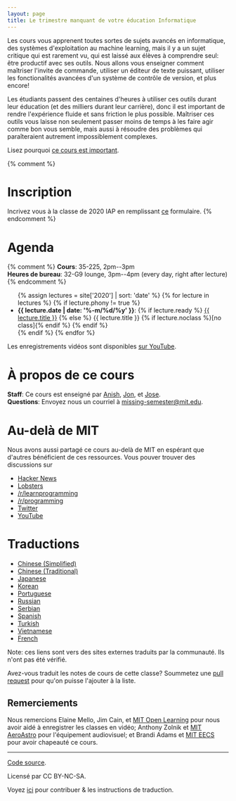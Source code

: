 ```yaml
---
layout: page
title: Le trimestre manquant de votre éducation Informatique
---
```


Les cours vous apprenent toutes sortes de sujets avancés en informatique, des
systèmes d'exploitation au machine learning, mais il y a un sujet critique 
qui est rarement vu, qui est laissé aux élèves à comprendre seul: être 
productif avec ses outils. Nous allons vous enseigner comment maîtriser l'invite
de commande, utiliser un éditeur de texte puissant, utiliser les fonctionalités
avancées d'un système de contrôle de version, et plus encore!

Les étudiants passent des centaines d'heures à utiliser ces outils durant 
leur éducation (et des milliers durant leur carrière), donc il est important
de rendre l'expérience fluide et sans friction le plus possible. Maîtriser ces 
outils vous laisse non seulement passer moins de temps à les faire agir comme
bon vous semble, mais aussi à résoudre des problèmes qui paraîteraient autrement
impossiblement complexes.

Lisez pourquoi [ce cours est important](/about/).

{% comment %}
# Inscription

Incrivez vous à la classe de 2020 IAP en remplissant [ce](https://forms.gle/TD1KnwCSV52qexVt9) formulaire.
{% endcomment %}

# Agenda

{% comment %}
**Cours**: 35-225, 2pm--3pm<br>
**Heures de bureau**: 32-G9 lounge, 3pm--4pm (every day, right after lecture)
{% endcomment %}

<ul>
{% assign lectures = site['2020'] | sort: 'date' %}
{% for lecture in lectures %}
    {% if lecture.phony != true %}
        <li>
        <strong>{{ lecture.date | date: '%-m/%d/%y' }}</strong>:
        {% if lecture.ready %}
            <a href="{{ lecture.url }}">{{ lecture.title }}</a>
        {% else %}
            {{ lecture.title }} {% if lecture.noclass %}[no class]{% endif %}
        {% endif %}
        </li>
    {% endif %}
{% endfor %}
</ul>

Les enregistrements vidéos sont disponibles [sur
YouTube](https://www.youtube.com/playlist?list=PLyzOVJj3bHQuloKGG59rS43e29ro7I57J).

# À propos de ce cours

**Staff**: Ce cours est enseigné par [Anish](https://www.anishathalye.com/), [Jon](https://thesquareplanet.com/), et [Jose](http://josejg.com/).<br>
**Questions**: Envoyez nous un courriel à [missing-semester@mit.edu](mailto:missing-semester@mit.edu).

# Au-delà de MIT

Nous avons aussi partagé ce cours au-delà de MIT en espérant que d'autres
bénéficient de ces ressources. Vous pouver trouver des discussions sur

 - [Hacker News](https://news.ycombinator.com/item?id=22226380)
 - [Lobsters](https://lobste.rs/s/ti1k98/missing_semester_your_cs_education_mit)
 - [/r/learnprogramming](https://www.reddit.com/r/learnprogramming/comments/eyagda/the_missing_semester_of_your_cs_education_mit/)
 - [/r/programming](https://www.reddit.com/r/programming/comments/eyagcd/the_missing_semester_of_your_cs_education_mit/)
 - [Twitter](https://twitter.com/jonhoo/status/1224383452591509507)
 - [YouTube](https://www.youtube.com/playlist?list=PLyzOVJj3bHQuloKGG59rS43e29ro7I57J)

# Traductions

- [Chinese (Simplified)](https://missing-semester-cn.github.io/)
- [Chinese (Traditional)](https://missing-semester-zh-hant.github.io/)
- [Japanese](https://missing-semester-jp.github.io/)
- [Korean](https://missing-semester-kr.github.io/)
- [Portuguese](https://missing-semester-pt.github.io/)
- [Russian](https://missing-semester-rus.github.io/)
- [Serbian](https://netboxify.com/missing-semester/)
- [Spanish](https://missing-semester-esp.github.io/)
- [Turkish](https://missing-semester-tr.github.io/)
- [Vietnamese](https://missing-semester-vn.github.io/)
- [French](https://missing-semester-fr.github.io/) 

Note: ces liens sont vers des sites externes traduits par la communauté. Ils n'ont
pas été vérifié.

Avez-vous traduit les notes de cours de cette classe? Soummetez une 
[pull request](https://github.com/missing-semester/missing-semester/pulls) pour qu'on
puisse l'ajouter à la liste.

## Remerciements 

Nous remercions Elaine Mello, Jim Cain, et [MIT Open
Learning](https://openlearning.mit.edu/) pour nous avoir aidé à enregistrer les classes en 
vidéo; Anthony Zolnik et [MIT
AeroAstro](https://aeroastro.mit.edu/) pour l'équipement audiovisuel; et Brandi Adams et
[MIT EECS](https://www.eecs.mit.edu/) pour avoir chapeauté ce cours.

---

<div class="small center">
<p><a href="https://github.com/missing-semester/missing-semester">Code source</a>.</p>
<p>Licensé par CC BY-NC-SA.</p>
<p>Voyez <a href="/license/">ici</a> pour contribuer &amp; les instructions de traduction.</p>
</div>
